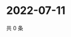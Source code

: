 # 2022-07-11

共 0 条

<!-- BEGIN WEIBO -->
<!-- 最后更新时间 Mon Jul 11 2022 22:16:07 GMT+0800 (China Standard Time) -->

<!-- END WEIBO -->
